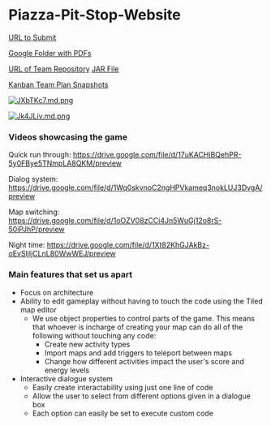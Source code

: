 # Piazza-Pit-Stop-Website
  [URL to Submit](https://nforryan.github.io/Piazza-Pit-Stop-Website.github.io/)

  [Google Folder with PDFs](https://drive.google.com/drive/folders/1HqTt7sEzjKwzgU0pQ6_n8mGDk44Nttaq?usp=drive_link)
  
  [URL of Team Repository](https://github.com/tomowen02/piazza-pitstop)
  [JAR File](https://drive.google.com/drive/folders/14_eQVBmHtrfYGchcvpjB6yN0iRuHb3iZ?usp=drive_link)

  [Kanban Team Plan Snapshots](https://drive.google.com/drive/folders/1ycXO9xwJknlI1KIJXcWiNwFYXndVZxGr?usp=drive_link)

[![JXbTKc7.md.png](https://iili.io/JXbTKc7.md.png)](https://freeimage.host/i/JXbTKc7)

[![Jk4JLiv.md.png](https://iili.io/Jk4JLiv.md.png)](https://freeimage.host/i/Jk4JLiv)

### Videos showcasing the game

Quick run through:
https://drive.google.com/file/d/17uKACHiBQehPR-5y0FBye5TNmpLA8QKM/preview

Dialog system:
https://drive.google.com/file/d/1Wq0skvnoC2ngHPVkameq3nokLUJ3DvgA/preview

Map switching:
https://drive.google.com/file/d/1oOZV08zCCi4Jn5WuGj12o8rS-50iPJhP/preview

Night time:
https://drive.google.com/file/d/1Xt82KhGJAkBz-oEvSljIjCLnL80WwWEJ/preview

### Main features that set us apart
- Focus on architecture
- Ability to edit gameplay without having to touch the code using the Tiled map editor
  - We use object properties to control parts of the game. This means that whoever is incharge of creating your map can do all of the following without touching any code:
    - Create new activity types
    - Import maps and add triggers to teleport between maps
    - Change how different activities impact the user's score and energy levels
- Interactive dialogue system
  - Easily create interactability using just one line of code
  - Allow the user to select from different options given in a dialogue box
  - Each option can easily be set to execute custom code
